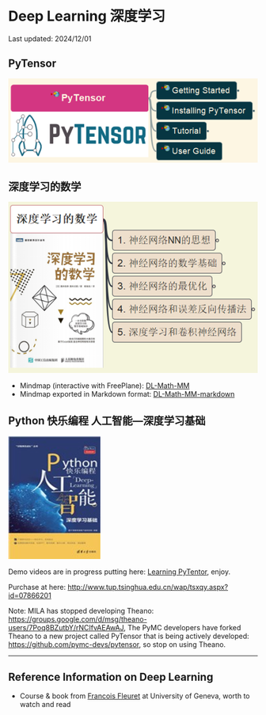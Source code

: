 # Deep Learning 深度学习

Last updated: 2024/12/01

## PyTensor

![PyTensor_MindMap](img/PyTensor-mindmap.png)

## 深度学习的数学

![DL-Math](img/DL-Math-Highlevel-MM.png)

- Mindmap (interactive with FreePlane): [DL-Math-MM](深度学习的数学.mm)
- Mindmap exported in Markdown format: [DL-Math-MM-markdown](深度学习的数学.md)

## Python 快乐编程 人工智能—深度学习基础

![book_cover](img/python-happy-coding_DL.png)

Demo videos are in progress putting here: [Learning PyTentor](https://www.youtube.com/playlist?list=PL6DEHvciXKeU_rOz_K8o4l-NGFYa1tyAa), enjoy.

Purchase at here: http://www.tup.tsinghua.edu.cn/wap/tsxqy.aspx?id=07866201

Note: MILA has stopped developing Theano: https://groups.google.com/d/msg/theano-users/7Poq8BZutbY/rNCIfvAEAwAJ, The PyMC developers have forked Theano to a new project called PyTensor that is being actively developed: https://github.com/pymc-devs/pytensor, so stop on using Theano.

---

## Reference Information on Deep Learning

- Course & book from [Francois Fleuret](https://fleuret.org/dlc/) at University of Geneva, worth to watch and read